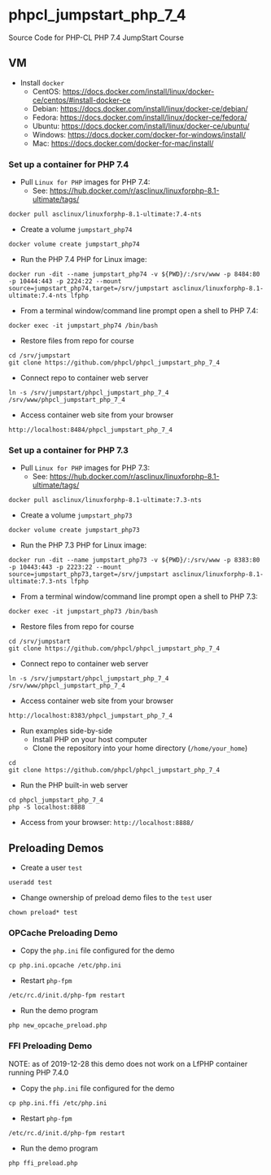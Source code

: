 # phpcl_jumpstart_php_7_4
Source Code for PHP-CL PHP 7.4 JumpStart Course

## VM
* Install `docker`
  * CentOS: https://docs.docker.com/install/linux/docker-ce/centos/#install-docker-ce
  * Debian: https://docs.docker.com/install/linux/docker-ce/debian/
  * Fedora: https://docs.docker.com/install/linux/docker-ce/fedora/
  * Ubuntu: https://docs.docker.com/install/linux/docker-ce/ubuntu/
  * Windows: https://docs.docker.com/docker-for-windows/install/
  * Mac: https://docs.docker.com/docker-for-mac/install/
### Set up a container for PHP 7.4
* Pull `Linux for PHP` images for PHP 7.4:
  * See: https://hub.docker.com/r/asclinux/linuxforphp-8.1-ultimate/tags/
```
docker pull asclinux/linuxforphp-8.1-ultimate:7.4-nts
```
* Create a volume `jumpstart_php74`
```
docker volume create jumpstart_php74
```
* Run the PHP 7.4 PHP for Linux image:
```
docker run -dit --name jumpstart_php74 -v ${PWD}/:/srv/www -p 8484:80 -p 10444:443 -p 2224:22 --mount source=jumpstart_php74,target=/srv/jumpstart asclinux/linuxforphp-8.1-ultimate:7.4-nts lfphp
```
* From a terminal window/command line prompt open a shell to PHP 7.4:
```
docker exec -it jumpstart_php74 /bin/bash
```
* Restore files from repo for course
```
cd /srv/jumpstart
git clone https://github.com/phpcl/phpcl_jumpstart_php_7_4
```
* Connect repo to container web server
```
ln -s /srv/jumpstart/phpcl_jumpstart_php_7_4 /srv/www/phpcl_jumpstart_php_7_4
```
* Access container web site from your browser
```
http://localhost:8484/phpcl_jumpstart_php_7_4
```
### Set up a container for PHP 7.3
* Pull `Linux for PHP` images for PHP 7.3:
  * See: https://hub.docker.com/r/asclinux/linuxforphp-8.1-ultimate/tags/
```
docker pull asclinux/linuxforphp-8.1-ultimate:7.3-nts
```
* Create a volume `jumpstart_php73`
```
docker volume create jumpstart_php73
```
* Run the PHP 7.3 PHP for Linux image:
```
docker run -dit --name jumpstart_php73 -v ${PWD}/:/srv/www -p 8383:80 -p 10443:443 -p 2223:22 --mount source=jumpstart_php73,target=/srv/jumpstart asclinux/linuxforphp-8.1-ultimate:7.3-nts lfphp
```
* From a terminal window/command line prompt open a shell to PHP 7.3:
```
docker exec -it jumpstart_php73 /bin/bash
```
* Restore files from repo for course
```
cd /srv/jumpstart
git clone https://github.com/phpcl/phpcl_jumpstart_php_7_4
```
* Connect repo to container web server
```
ln -s /srv/jumpstart/phpcl_jumpstart_php_7_4 /srv/www/phpcl_jumpstart_php_7_4
```
* Access container web site from your browser
```
http://localhost:8383/phpcl_jumpstart_php_7_4
```
* Run examples side-by-side
  * Install PHP on your host computer
  * Clone the repository into your home directory (`/home/your_home`)
```
cd
git clone https://github.com/phpcl/phpcl_jumpstart_php_7_4
```
* Run the PHP built-in web server
```
cd phpcl_jumpstart_php_7_4
php -S localhost:8888
```
* Access from your browser: `http://localhost:8888/`

## Preloading Demos
* Create a user `test`
```
useradd test
```
* Change ownership of preload demo files to the `test` user
```
chown preload* test
```
### OPCache Preloading Demo
* Copy the `php.ini` file configured for the demo
```
cp php.ini.opcache /etc/php.ini
```
* Restart `php-fpm`
```
/etc/rc.d/init.d/php-fpm restart
```
* Run the demo program
```
php new_opcache_preload.php
```

### FFI Preloading Demo
NOTE: as of 2019-12-28 this demo does not work on a LfPHP container running PHP 7.4.0
* Copy the `php.ini` file configured for the demo
```
cp php.ini.ffi /etc/php.ini
```
* Restart `php-fpm`
```
/etc/rc.d/init.d/php-fpm restart
```
* Run the demo program
```
php ffi_preload.php
```
